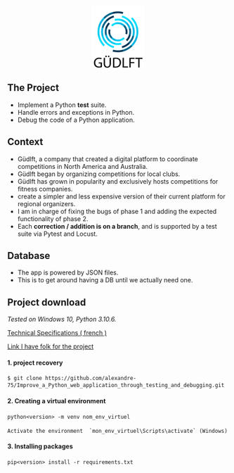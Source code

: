 <p align="center">
  <img src="picture\16007798203635_P9.png" alt="logo" />
</p>

## The Project

- Implement a Python **test** suite.
- Handle errors and exceptions in Python.
- Debug the code of a Python application.

## Context 

- Güdlft, a company that created a digital platform to coordinate competitions in North America and Australia.
- Güdlft began by organizing competitions for local clubs.
- Güdlft has grown in popularity and exclusively hosts competitions for fitness companies.
- create a simpler and less expensive version of their current platform for regional organizers.
- I am in charge of fixing the bugs of phase 1 and adding the expected functionality of phase 2.
- Each **correction / addition is on a branch**, and is supported by a test suite via Pytest and Locust.

## Database

- The app is powered by JSON files. 
- This is to get around having a DB until we actually need one. 

##  Project download

_Tested on Windows 10, Python 3.10.6._

[Technical Specifications ( french )](http://course.oc-static.com/projects/Python+FR/P9+Python+Testing+FR/Spe%CC%81cifications+fonctionnelles.pdf)

[Link I have folk for the project](https://github.com/OpenClassrooms-Student-Center/Python_Testing)


####  1. project recovery

    $ git clone https://github.com/alexandre-75/Improve_a_Python_web_application_through_testing_and_debugging.git

####  2. Creating a virtual environment

    python<version> -m venv nom_env_virtuel

    Activate the environment  `mon_env_virtuel\Scripts\activate` (Windows)

####  3. Installing packages
    pip<version> install -r requirements.txt